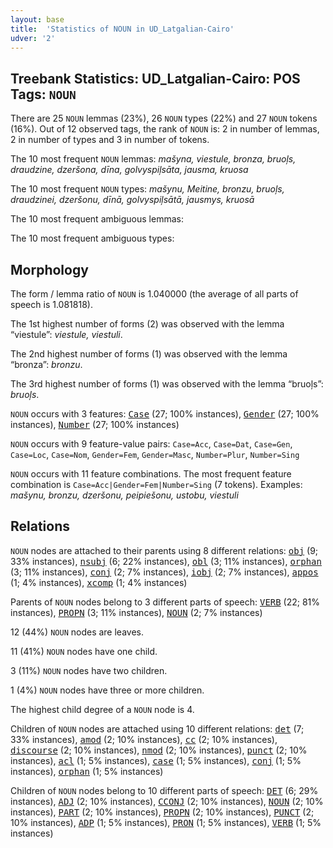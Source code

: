 ```yaml
---
layout: base
title:  'Statistics of NOUN in UD_Latgalian-Cairo'
udver: '2'
---
```


## Treebank Statistics: UD_Latgalian-Cairo: POS Tags: `NOUN`

There are 25 `NOUN` lemmas (23%), 26 `NOUN` types (22%) and 27 `NOUN` tokens (16%).
Out of 12 observed tags, the rank of `NOUN` is: 2 in number of lemmas, 2 in number of types and 3 in number of tokens.

The 10 most frequent `NOUN` lemmas: <em>mašyna, viestule, bronza, bruoļs, draudzine, dzeršona, dīna, golvyspiļsāta, jausma, kruosa</em>

The 10 most frequent `NOUN` types:  <em>mašynu, Meitine, bronzu, bruoļs, draudzinei, dzeršonu, dīnā, golvyspiļsātā, jausmys, kruosā</em>

The 10 most frequent ambiguous lemmas: 

The 10 most frequent ambiguous types:  



## Morphology

The form / lemma ratio of `NOUN` is 1.040000 (the average of all parts of speech is 1.081818).

The 1st highest number of forms (2) was observed with the lemma “viestule”: <em>viestule, viestuli</em>.

The 2nd highest number of forms (1) was observed with the lemma “bronza”: <em>bronzu</em>.

The 3rd highest number of forms (1) was observed with the lemma “bruoļs”: <em>bruoļs</em>.

`NOUN` occurs with 3 features: <tt><a href="ltg_cairo-feat-Case.html">Case</a></tt> (27; 100% instances), <tt><a href="ltg_cairo-feat-Gender.html">Gender</a></tt> (27; 100% instances), <tt><a href="ltg_cairo-feat-Number.html">Number</a></tt> (27; 100% instances)

`NOUN` occurs with 9 feature-value pairs: `Case=Acc`, `Case=Dat`, `Case=Gen`, `Case=Loc`, `Case=Nom`, `Gender=Fem`, `Gender=Masc`, `Number=Plur`, `Number=Sing`

`NOUN` occurs with 11 feature combinations.
The most frequent feature combination is `Case=Acc|Gender=Fem|Number=Sing` (7 tokens).
Examples: <em>mašynu, bronzu, dzeršonu, peipiešonu, ustobu, viestuli</em>


## Relations

`NOUN` nodes are attached to their parents using 8 different relations: <tt><a href="ltg_cairo-dep-obj.html">obj</a></tt> (9; 33% instances), <tt><a href="ltg_cairo-dep-nsubj.html">nsubj</a></tt> (6; 22% instances), <tt><a href="ltg_cairo-dep-obl.html">obl</a></tt> (3; 11% instances), <tt><a href="ltg_cairo-dep-orphan.html">orphan</a></tt> (3; 11% instances), <tt><a href="ltg_cairo-dep-conj.html">conj</a></tt> (2; 7% instances), <tt><a href="ltg_cairo-dep-iobj.html">iobj</a></tt> (2; 7% instances), <tt><a href="ltg_cairo-dep-appos.html">appos</a></tt> (1; 4% instances), <tt><a href="ltg_cairo-dep-xcomp.html">xcomp</a></tt> (1; 4% instances)

Parents of `NOUN` nodes belong to 3 different parts of speech: <tt><a href="ltg_cairo-pos-VERB.html">VERB</a></tt> (22; 81% instances), <tt><a href="ltg_cairo-pos-PROPN.html">PROPN</a></tt> (3; 11% instances), <tt><a href="ltg_cairo-pos-NOUN.html">NOUN</a></tt> (2; 7% instances)

12 (44%) `NOUN` nodes are leaves.

11 (41%) `NOUN` nodes have one child.

3 (11%) `NOUN` nodes have two children.

1 (4%) `NOUN` nodes have three or more children.

The highest child degree of a `NOUN` node is 4.

Children of `NOUN` nodes are attached using 10 different relations: <tt><a href="ltg_cairo-dep-det.html">det</a></tt> (7; 33% instances), <tt><a href="ltg_cairo-dep-amod.html">amod</a></tt> (2; 10% instances), <tt><a href="ltg_cairo-dep-cc.html">cc</a></tt> (2; 10% instances), <tt><a href="ltg_cairo-dep-discourse.html">discourse</a></tt> (2; 10% instances), <tt><a href="ltg_cairo-dep-nmod.html">nmod</a></tt> (2; 10% instances), <tt><a href="ltg_cairo-dep-punct.html">punct</a></tt> (2; 10% instances), <tt><a href="ltg_cairo-dep-acl.html">acl</a></tt> (1; 5% instances), <tt><a href="ltg_cairo-dep-case.html">case</a></tt> (1; 5% instances), <tt><a href="ltg_cairo-dep-conj.html">conj</a></tt> (1; 5% instances), <tt><a href="ltg_cairo-dep-orphan.html">orphan</a></tt> (1; 5% instances)

Children of `NOUN` nodes belong to 10 different parts of speech: <tt><a href="ltg_cairo-pos-DET.html">DET</a></tt> (6; 29% instances), <tt><a href="ltg_cairo-pos-ADJ.html">ADJ</a></tt> (2; 10% instances), <tt><a href="ltg_cairo-pos-CCONJ.html">CCONJ</a></tt> (2; 10% instances), <tt><a href="ltg_cairo-pos-NOUN.html">NOUN</a></tt> (2; 10% instances), <tt><a href="ltg_cairo-pos-PART.html">PART</a></tt> (2; 10% instances), <tt><a href="ltg_cairo-pos-PROPN.html">PROPN</a></tt> (2; 10% instances), <tt><a href="ltg_cairo-pos-PUNCT.html">PUNCT</a></tt> (2; 10% instances), <tt><a href="ltg_cairo-pos-ADP.html">ADP</a></tt> (1; 5% instances), <tt><a href="ltg_cairo-pos-PRON.html">PRON</a></tt> (1; 5% instances), <tt><a href="ltg_cairo-pos-VERB.html">VERB</a></tt> (1; 5% instances)

